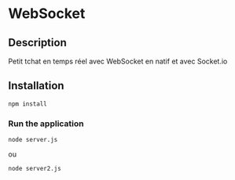 # WebSocket

## Description

Petit tchat en temps réel avec WebSocket en natif et avec Socket.io

## Installation

```
npm install
```

### Run the application

```
node server.js
```

ou

```
node server2.js
```
